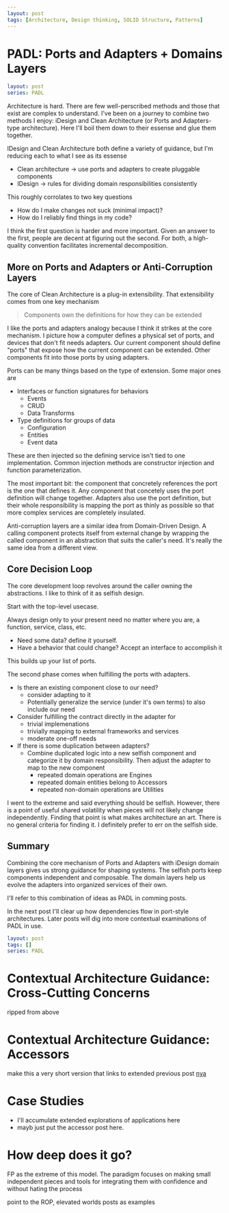 ```yaml
---
layout: post
tags: [Architecture, Design thinking, SOLID Structure, Patterns]
---
```


# PADL: Ports and Adapters + Domains Layers

```yml
layout: post
series: PADL
```

Architecture is hard. There are few well-perscribed methods and those that exist are complex to understand. I've been on a journey to combine two methods I enjoy: iDesign and Clean Architecture (or Ports and Adapters-type architecture). Here I'll boil them down to their essense and glue them together.

IDesign and Clean Architecture both define a variety of guidance, but I'm reducing each to what I see as its essense
- Clean architecture -> use ports and adapters to create pluggable components
- IDesign -> rules for dividing domain responsibilities consistently

This roughly corrolates to two key questions
- How do I make changes not suck (minimal impact)?
- How do I reliably find things in my code?

I think the first question is harder and more important. Given an answer to the first, people are decent at figuring out the second. For both, a high-quality convention facilitates incremental decomposition.

## More on Ports and Adapters or Anti-Corruption Layers
<!-- I don't think I need a deeper idesign section. Really I just need to clarify ports and adapters, then go to the core loop where I can specify different domain type criteria -->

The core of Clean Architecture is a plug-in extensibility. That extensibility comes from one key mechanism

> Components own the definitions for how they can be extended
<!-- Components define their own mechanisms for extension, and on their own terms? -->

I like the ports and adapters analogy because I think it strikes at the core mechanism. I picture how a computer defines a physical set of ports, and devices that don't fit needs adapters. Our current component should define "ports" that expose how the current component can be extended. Other components fit into those ports by using adapters.

Ports can be many things based on the type of extension. Some major ones are
- Interfaces or function signatures for behaviors
  - Events
  - CRUD
  - Data Transforms
- Type definitions for groups of data
  - Configuration 
  - Entities
  - Event data

These are then injected so the defining service isn't tied to one implementation. Common injection methods are constructor injection and function parameterization.

The most important bit: the component that concretely references the port is the one that defines it. Any component that concetely uses the port definition will change together. Adapters also use the port definition, but their whole responsibility is mapping the port as thinly as possible so that more complex services are completely insulated.

Anti-corruption layers are a similar idea from Domain-Driven Design. A calling component protects itself from external change by wrapping the called component in an abstraction that suits the caller's need. It's really the same idea from a different view.

## Core Decision Loop

The core development loop revolves around the caller owning the abstractions. I like to think of it as selfish design. 

Start with the top-level usecase.

Always design only to your present need no matter where you are, a function, service, class, etc.
- Need some data? define it yourself.
- Have a behavior that could change? Accept an interface to accomplish it

This builds up your list of ports.

The second phase comes when fulfilling the ports with adapters.
- Is there an existing component close to our need?
  - consider adapting to it
  - Potentially generalize the service (under it's own terms) to also include our need
- Consider fulfilling the contract directly in the adapter for
  - trivial implemenations
  - trivially mapping to external frameworks and services
  - moderate one-off needs
- If there is some duplication between adapters?
  - Combine duplicated logic into a new selfish component and categorize it by domain responsibility. Then adjust the adapter to map to the new component
    - repeated domain operations are Engines
    - repeated domain entities belong to Accessors
    - repeated non-domain operations are Utilities

I went to the extreme and said everything should be selfish. However, there is a point of useful shared volatility when pieces will not likely change independently.  Finding that point is what makes architecture an art. There is no general criteria for finding it. I definitely prefer to err on the selfish side. 

## Summary

Combining the core mechanism of Ports and Adapters with iDesign domain layers gives us strong guidance for shaping systems. The selfish ports keep components independent and composable. The domain layers help us evolve the adapters into organized services of their own.

I'll refer to this combination of ideas as PADL in comming posts.

In the next post I'll clear up how dependencies flow in port-style architectures. Later posts will dig into more contextual examinations of PADL in use. 



```yml
layout: post
tags: []
series: PADL
```




# Contextual Architecture Guidance: Cross-Cutting Concerns
ripped from above

# Contextual Architecture Guidance: Accessors
make this a very short version that links to extended previous post
[nya](../_posts/2021-01-01-Accessors-Services-Not-Servants.md)

# Case Studies
- I'll accumulate extended explorations of applications here
- mayb just put the accessor post here.

# How deep does it go?
FP as the extreme of this model. The paradigm focuses on making small independent pieces and tools for integrating them with confidence and without hating the process

point to the ROP, elevated worlds posts as examples


<!-- TODO: talk about accessibility somewhere. Both in understandability and usability. No question of "Can I apply this when...". The answer is yes. Your company, the state of your code, the phase of coding don't matter. You can always use this  -->


